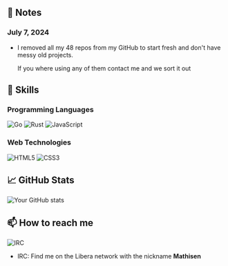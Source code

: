 ## 📄 Notes
### July 7, 2024
- I removed all my 48 repos from my GitHub to start fresh and don't have messy old projects.

  If you where using any of them contact me and we sort it out

## 💼 Skills

### Programming Languages
![Go](https://img.shields.io/badge/go-%2300ADD8.svg?style=for-the-badge&logo=go&logoColor=white)
![Rust](https://img.shields.io/badge/rust-%23000000.svg?style=for-the-badge&logo=rust&logoColor=white)
![JavaScript](https://img.shields.io/badge/javascript-%23323330.svg?style=for-the-badge&logo=javascript&logoColor=%23F7DF1E)

### Web Technologies
![HTML5](https://img.shields.io/badge/html5-%23E34F26.svg?style=for-the-badge&logo=html5&logoColor=white)
![CSS3](https://img.shields.io/badge/css3-%231572B6.svg?style=for-the-badge&logo=css3&logoColor=white)

## 📈 GitHub Stats
![Your GitHub stats](https://github-readme-stats.vercel.app/api?username=yourusername&show_icons=true&theme=radical)

## 📫 How to reach me

![IRC](https://img.shields.io/badge/IRC-Libera%20Network-blue?style=for-the-badge&logo=irc&logoColor=white)

- IRC: Find me on the Libera network with the nickname **Mathisen**
